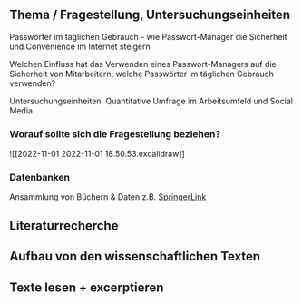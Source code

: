 
## Thema / Fragestellung, Untersuchungseinheiten

Passwörter im täglichen Gebrauch - wie Passwort-Manager die Sicherheit und Convenience im Internet steigern

Welchen Einfluss hat  das Verwenden eines Passwort-Managers auf die Sicherheit von Mitarbeitern, welche Passwörter im täglichen Gebrauch verwenden?

Untersuchungseinheiten: Quantitative Umfrage im Arbeitsumfeld und Social Media

### Worauf sollte sich die Fragestellung beziehen?

![[2022-11-01 2022-11-01 18.50.53.excalidraw]]

### Datenbanken

Ansammlung von Büchern & Daten z.B. [SpringerLink](https://link.springer.com) 


## Literaturrecherche


## Aufbau von den wissenschaftlichen Texten

## Texte lesen + excerptieren

